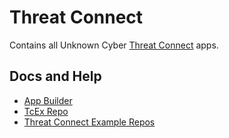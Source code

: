 # Threat Connect

Contains all Unknown Cyber [Threat Connect](https://threatconnect.com/) apps.

## Docs and Help

- [App Builder](https://knowledge.threatconnect.com/docs/app-builder-overview)
- [TcEx Repo](https://github.com/ThreatConnect-Inc/tcex)
- [Threat Connect Example Repos](https://github.com/ThreatConnect-Inc/threatconnect-playbooks)
